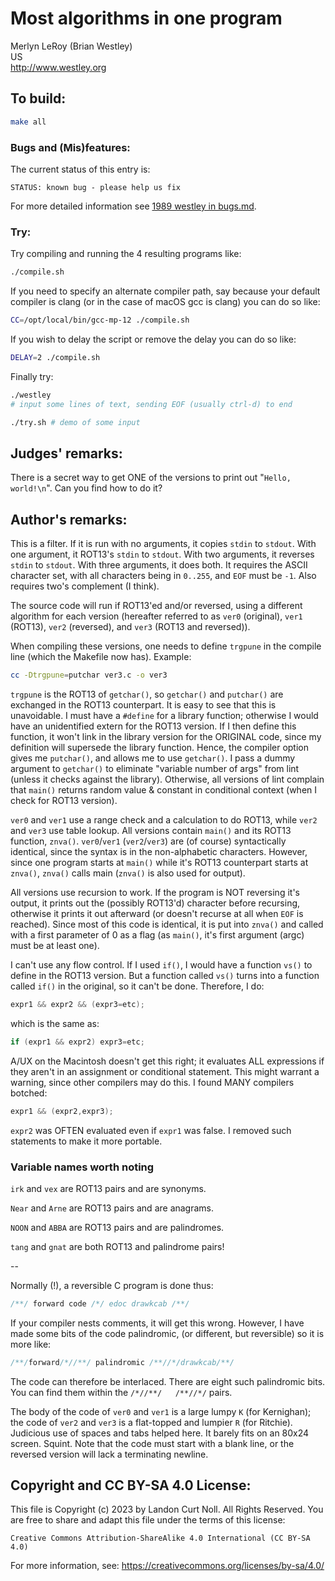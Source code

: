 # Most algorithms in one program

Merlyn LeRoy (Brian Westley)\
US\
<http://www.westley.org>


## To build:

```sh
make all
```


### Bugs and (Mis)features:

The current status of this entry is:

```
STATUS: known bug - please help us fix
```

For more detailed information see [1989 westley in bugs.md](/bugs.md#1989-westley).


### Try:

Try compiling and running the 4 resulting programs like:

```sh
./compile.sh
```

If you need to specify an alternate compiler path, say because your default
compiler is clang (or in the case of macOS gcc is clang) you can do so like:

```sh
CC=/opt/local/bin/gcc-mp-12 ./compile.sh
```

If you wish to delay the script or remove the delay you can do so like:

```sh
DELAY=2 ./compile.sh
```

Finally try:

```sh
./westley
# input some lines of text, sending EOF (usually ctrl-d) to end

./try.sh # demo of some input
```


## Judges' remarks:

There is a secret way to get ONE of the versions to print out
"`Hello, world!\n`".  Can you find how to do it?


## Author's remarks:

This is a filter.  If it is run with no arguments, it copies
`stdin` to `stdout`.  With one argument, it ROT13's `stdin` to
`stdout`.  With two arguments, it reverses `stdin` to `stdout`.  With
three arguments, it does both.  It requires the ASCII character
set, with all characters being in `0..255`, and `EOF` must be `-1`.
Also requires two's complement (I think).

The source code will run if ROT13'ed and/or reversed, using a
different algorithm for each version (hereafter referred to as
`ver0` (original), `ver1` (ROT13), `ver2` (reversed), and `ver3`
(ROT13 and reversed)).

When compiling these versions, one needs to define `trgpune`
in the compile line (which the Makefile now has).  Example:

```sh
cc -Dtrgpune=putchar ver3.c -o ver3
```

`trgpune` is the ROT13 of `getchar()`, so `getchar()` and `putchar()`
are exchanged in the ROT13 counterpart.  It is easy to see that
this is unavoidable.  I must have a `#define` for a library
function; otherwise I would have an unidentified extern for the
ROT13 version.  If I then define this function, it won't link
in the library version for the ORIGINAL code, since my
definition will supersede the library function.  Hence, the
compiler option gives me `putchar()`, and allows me to use
`getchar()`.  I pass a dummy argument to `getchar()` to eliminate
"variable number of args" from lint (unless it checks against
the library).  Otherwise, all versions of lint complain that `main()`
returns random value & constant in conditional context (when I
check for ROT13 version).

`ver0` and `ver1` use a range check and a calculation to do ROT13,
while `ver2` and `ver3` use table lookup.  All versions contain
`main()` and its ROT13 function, `znva()`.  `ver0`/`ver1` (`ver2`/`ver3`) are
(of course) syntactically identical, since the syntax is in the
non-alphabetic characters.  However, since one program starts
at `main()` while it's ROT13 counterpart starts at `znva()`, `znva()`
calls main (`znva()` is also used for output).

All versions use recursion to work.  If the program is NOT
reversing it's output, it prints out the (possibly ROT13'd)
character before recursing, otherwise it prints it out
afterward (or doesn't recurse at all when `EOF` is reached).
Since most of this code is identical, it is put into `znva()` and
called with a first parameter of 0 as a flag (as `main()`, it's
first argument (argc) must be at least one).

I can't use any flow control.  If I used `if()`, I would have a
function `vs()` to define in the ROT13 version.  But a function
called `vs()` turns into a function called `if()` in the original,
so it can't be done.  Therefore, I do:

```c
expr1 && expr2 && (expr3=etc);
```

which is the same as:

```c
if (expr1 && expr2) expr3=etc;
```

A/UX on the Macintosh doesn't get this right; it evaluates ALL
expressions if they aren't in an assignment or conditional
statement.  This might warrant a warning, since other compilers
may do this.  I found MANY compilers botched:

```c
expr1 && (expr2,expr3);
```

`expr2` was OFTEN evaluated even if `expr1` was false.  I removed
such statements to make it more portable.

### Variable names worth noting


`irk` and  `vex` are ROT13 pairs and are synonyms.

`Near` and `Arne` are ROT13 pairs and are anagrams.

`NOON` and `ABBA` are ROT13 pairs and are palindromes.

`tang` and `gnat` are both ROT13 and palindrome pairs!

--

Normally (!), a reversible C program is done thus:

```c
/**/ forward code /*/ edoc drawkcab /**/
```

If your compiler nests comments, it will get this wrong.
However, I have made some bits of the code palindromic,
(or different, but reversible) so it is more like:

```c
/**/forward/*//**/ palindromic /**//*/drawkcab/**/
```

The code can therefore be interlaced.  There are eight
such palindromic bits.  You can find them within the
`/*//**/   /**//*/` pairs.

The body of the code of `ver0` and `ver1` is a large lumpy `K` (for
Kernighan); the code of `ver2` and `ver3` is a flat-topped and
lumpier `R` (for Ritchie).  Judicious use of spaces and tabs
helped here.  It barely fits on an 80x24 screen.  Squint.  Note
that the code must start with a blank line, or the reversed version
will lack a terminating newline.


## Copyright and CC BY-SA 4.0 License:

This file is Copyright (c) 2023 by Landon Curt Noll.  All Rights Reserved.
You are free to share and adapt this file under the terms of this license:

    Creative Commons Attribution-ShareAlike 4.0 International (CC BY-SA 4.0)

For more information, see: https://creativecommons.org/licenses/by-sa/4.0/
